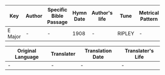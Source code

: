 Key | Author   | Specific Bible Passage     |Hymn Date |Author's life |Tune |Metrical Pattern   |Composer/Source
-- | --------- | ---------------------------|----------|--------------|-----|-------------------|-------------  
E Major |- |- |1908 |- |RIPLEY |- |-

Original Language | Translater | Translation Date   | Translater's Life  
----------------- | --------- | --------------------|-------------     
\- |- |- |-
